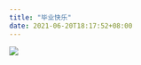 ```yaml
---
title: "毕业快乐"
date: 2021-06-20T18:17:52+08:00
---
```


<!-- content -->
![](https://cdn.jsdelivr.net/gh/xunhs-hosts/pic@master/2021-06-265bdd-Ag.jpg)
<!--more-->
